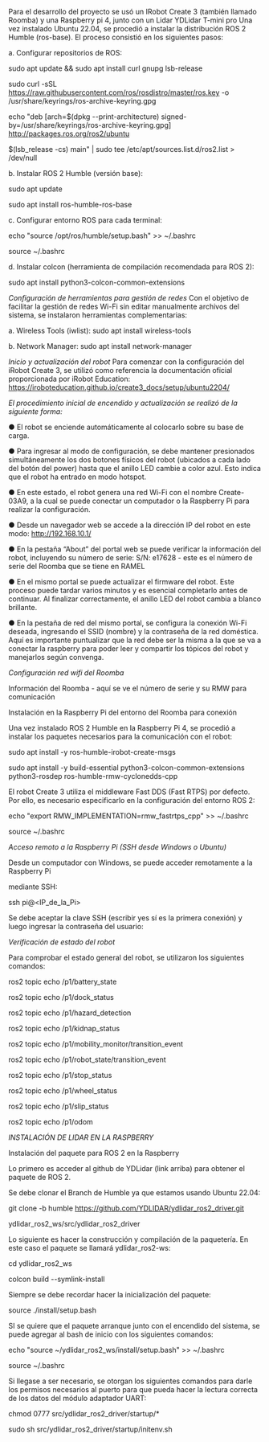 Para el desarrollo del proyecto se usó un IRobot Create 3 (también llamado Roomba) y una Raspberry pi 4, junto con un Lidar YDLidar T-mini pro
Una vez instalado Ubuntu 22.04, se procedió a instalar la distribución ROS 2 Humble
(ros-base). El proceso consistió en los siguientes pasos:

a. Configurar repositorios de ROS:

sudo apt update && sudo apt install curl gnupg lsb-release

sudo curl -sSL https://raw.githubusercontent.com/ros/rosdistro/master/ros.key -o /usr/share/keyrings/ros-archive-keyring.gpg

echo "deb [arch=$(dpkg --print-architecture) signed-by=/usr/share/keyrings/ros-archive-keyring.gpg] http://packages.ros.org/ros2/ubuntu

$(lsb_release -cs) main" | sudo tee /etc/apt/sources.list.d/ros2.list > /dev/null

b. Instalar ROS 2 Humble (versión base):

sudo apt update

sudo apt install ros-humble-ros-base

c. Configurar entorno ROS para cada terminal:

echo "source /opt/ros/humble/setup.bash" >> ~/.bashrc

source ~/.bashrc

d. Instalar colcon (herramienta de compilación recomendada para ROS 2):

sudo apt install python3-colcon-common-extensions

*Configuración de herramientas para gestión de redes*
Con el objetivo de facilitar la gestión de redes Wi-Fi sin editar manualmente archivos del sistema, se instalaron herramientas complementarias:

a. Wireless Tools (iwlist):
sudo apt install wireless-tools


b. Network Manager:
sudo apt install network-manager


*Inicio y actualización del robot*
Para comenzar con la configuración del iRobot Create 3, se utilizó como referencia la documentación oficial proporcionada por iRobot Education:
https://iroboteducation.github.io/create3_docs/setup/ubuntu2204/


*El procedimiento inicial de encendido y actualización se realizó de la siguiente forma:*


● El robot se enciende automáticamente al colocarlo sobre su base de carga.


● Para ingresar al modo de configuración, se debe mantener presionados simultáneamente los dos botones físicos del robot (ubicados a cada lado del botón del power) hasta que el anillo LED cambie a color azul. Esto indica que el robot ha entrado en modo hotspot.


● En este estado, el robot genera una red Wi-Fi con el nombre Create-03A9, a la cual se puede conectar un computador o la Raspberry Pi para realizar la configuración.


● Desde un navegador web se accede a la dirección IP del robot en este modo:
http://192.168.10.1/


● En la pestaña “About” del portal web se puede verificar la información del robot, incluyendo su número de serie:
S/N: e17628 - este es el número de serie del Roomba que se tiene en RAMEL


● En el mismo portal se puede actualizar el firmware del robot. Este proceso puede tardar varios minutos y es esencial completarlo antes de continuar. Al finalizar correctamente,
el anillo LED del robot cambia a blanco brillante.


● En la pestaña de red del mismo portal, se configura la conexión Wi-Fi deseada, ingresando el SSID (nombre) y la contraseña de la red doméstica. Aquí es importante puntualizar que la red debe ser la misma a la que se va a conectar la raspberry para poder leer y compartir los tópicos del robot y manejarlos según convenga.


*Configuración red wifi del Roomba*

Información del Roomba - aquí se ve el número de serie y su RMW para comunicación

Instalación en la Raspberry Pi del entorno del Roomba para conexión

Una vez instalado ROS 2 Humble en la Raspberry Pi 4, se procedió a instalar los paquetes necesarios para la comunicación con el robot:

sudo apt install -y ros-humble-irobot-create-msgs

sudo apt install -y build-essential python3-colcon-common-extensions python3-rosdep ros-humble-rmw-cyclonedds-cpp

El robot Create 3 utiliza el middleware Fast DDS (Fast RTPS) por defecto. Por ello, es necesario especificarlo en la configuración del entorno ROS 2:

echo "export RMW_IMPLEMENTATION=rmw_fastrtps_cpp" >> ~/.bashrc

source ~/.bashrc

*Acceso remoto a la Raspberry Pi (SSH desde Windows o Ubuntu)*

Desde un computador con Windows, se puede acceder remotamente a la Raspberry Pi

mediante SSH:

ssh pi@<IP_de_la_Pi>

Se debe aceptar la clave SSH (escribir yes sí es la primera conexión) y luego ingresar la contraseña del usuario:

*Verificación de estado del robot*

Para comprobar el estado general del robot, se utilizaron los siguientes comandos:

ros2 topic echo /p1/battery_state

ros2 topic echo /p1/dock_status

ros2 topic echo /p1/hazard_detection

ros2 topic echo /p1/kidnap_status

ros2 topic echo /p1/mobility_monitor/transition_event

ros2 topic echo /p1/robot_state/transition_event

ros2 topic echo /p1/stop_status

ros2 topic echo /p1/wheel_status

ros2 topic echo /p1/slip_status

ros2 topic echo /p1/odom

*INSTALACIÓN DE LIDAR EN LA RASPBERRY*

Instalación del paquete para ROS 2 en la Raspberry

Lo primero es acceder al github de YDLidar (link arriba) para obtener el paquete de ROS 2.

Se debe clonar el Branch de Humble ya que estamos usando Ubuntu 22.04:

git clone -b humble https://github.com/YDLIDAR/ydlidar_ros2_driver.git

ydlidar_ros2_ws/src/ydlidar_ros2_driver

Lo siguiente es hacer la construcción y compilación de la paquetería. En este caso el paquete se llamará ydlidar_ros2-ws:

cd ydlidar_ros2_ws

colcon build --symlink-install

Siempre se debe recordar hacer la inicialización del paquete:

source ./install/setup.bash

SI se quiere que el paquete arranque junto con el encendido del sistema, se puede agregar al bash de inicio con los siguientes comandos:

echo "source ~/ydlidar_ros2_ws/install/setup.bash" >> ~/.bashrc

source ~/.bashrc

Si llegase a ser necesario, se otorgan los siguientes comandos para darle los permisos necesarios al puerto para que pueda hacer la lectura correcta de los datos del módulo adaptador UART:

chmod 0777 src/ydlidar_ros2_driver/startup/*

sudo sh src/ydlidar_ros2_driver/startup/initenv.sh
